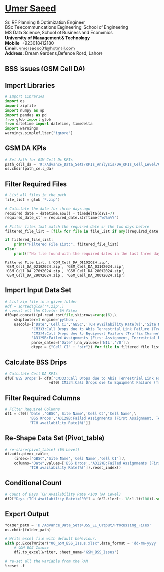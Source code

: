 #  [Umer Saeed](https://www.linkedin.com/in/engumersaeed/)
Sr. RF Planning & Optimization Engineer<br>
BSc Telecommunications Engineering, School of Engineering<br>
MS Data Science, School of Business and Economics<br>
**University of Management & Technology**<br>
**Mobile:**     +923018412180<br>
**Email:**  umersaeed81@hotmail.com<br>
**Address:** Dream Gardens,Defence Road, Lahore<br>

## BSS Issues (GSM Cell DA)

## Import Libraries


```python
# Import Libraries
import os
import zipfile
import numpy as np
import pandas as pd
from glob import glob
from datetime import datetime, timedelta
import warnings
warnings.simplefilter("ignore")
```

## GSM DA KPIs


```python
# Set Path for GSM Cell DA KPIs
path_cell_da = 'D:/Advance_Data_Sets/KPIs_Analysis/DA_KPIs_Cell_Level/GSM'
os.chdir(path_cell_da)
```

## Filter Required Files


```python
# List all files in the path
file_list = glob('*.zip')

# Calculate the date for three days ago
required_date = datetime.now() - timedelta(days=7)
required_date_str = required_date.strftime("%d%m%Y")

# Filter files that match the required date or the two days before
filtered_file_list = [file for file in file_list if any((required_date + timedelta(days=i)).strftime("%d%m%Y") in file for i in range(7))]

if filtered_file_list:
    print("Filtered File List:", filtered_file_list)
else:
    print(f"No file found with the required dates in the last three days.")
```

    Filtered File List: ['GSM_Cell_DA_01102024.zip', 'GSM_Cell_DA_02102024.zip', 'GSM_Cell_DA_03102024.zip', 'GSM_Cell_DA_27092024.zip', 'GSM_Cell_DA_28092024.zip', 'GSM_Cell_DA_29092024.zip', 'GSM_Cell_DA_30092024.zip']
    

## Import Input Data Set


```python
# List zip file in a given folder
#df = sorted(glob('*.zip'))
# concat all the Cluster DA Files
df0=pd.concat((pd.read_csv(file,skiprows=range(6),\
    skipfooter=1,engine='python',
    usecols=['Date','Cell CI','GBSC','TCH Availability Rate(%)','Site Name',\
            'CM333:Call Drops due to Abis Terrestrial Link Failure (Traffic Channel)',\
            'CM334:Call Drops due to Equipment Failure (Traffic Channel)','Cell Name',\
            'A3129B:Failed Assignments (First Assignment, Terrestrial Resource Request Failed)'],\
            parse_dates=["Date"],na_values=['NIL','/0'],\
            dtype = {"Cell CI" : "str"}) for file in filtered_file_list)).reset_index(drop=True)
```

## Calculate BSS Drips


```python
# Calculate Cell DA KPIs
df0['BSS Drops']= df0['CM333:Call Drops due to Abis Terrestrial Link Failure (Traffic Channel)']\
                    +df0['CM334:Call Drops due to Equipment Failure (Traffic Channel)']
```

## Filter Required Columns


```python
# Filter Required Columns
df1 = df0[['Date','GBSC','Site Name','Cell CI','Cell Name',\
           'BSS Drops','A3129B:Failed Assignments (First Assignment, Terrestrial Resource Request Failed)',\
           'TCH Availability Rate(%)']]
```

## Re-Shape Data Set (Pivot_table)


```python
# re-share(pivot_table) (DA Level)
df2=df1.pivot_table\
    (index=["GBSC",'Site Name','Cell Name','Cell CI'],\
    columns="Date",values=['BSS Drops','A3129B:Failed Assignments (First Assignment, Terrestrial Resource Request Failed)',\
           'TCH Availability Rate(%)']).reset_index()
```

## Conditional Count


```python
# Count of Days TCH Availability Rate <100 (DA Level)
df2["Days (TCH Availability Rate)<100"] = (df2.iloc[:, 18:].lt(100)).sum(axis=1)
```

## Export Output


```python
folder_path = 'D:/Advance_Data_Sets/BSS_EI_Output/Processing_Files'
os.chdir(folder_path)
```


```python
# Write excel file with default behaviour.
with pd.ExcelWriter("00_GSM_BSS_Issus.xlsx",date_format = 'dd-mm-yyyy',datetime_format='dd-mm-yyyy') as writer:
    # GSM BSS Issues
    df2.to_excel(writer, sheet_name='GSM_BSS_Issus')
```


```python
# re-set all the variable from the RAM
%reset -f
```
